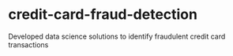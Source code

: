 # credit-card-fraud-detection
Developed data science solutions to identify fraudulent credit card transactions
